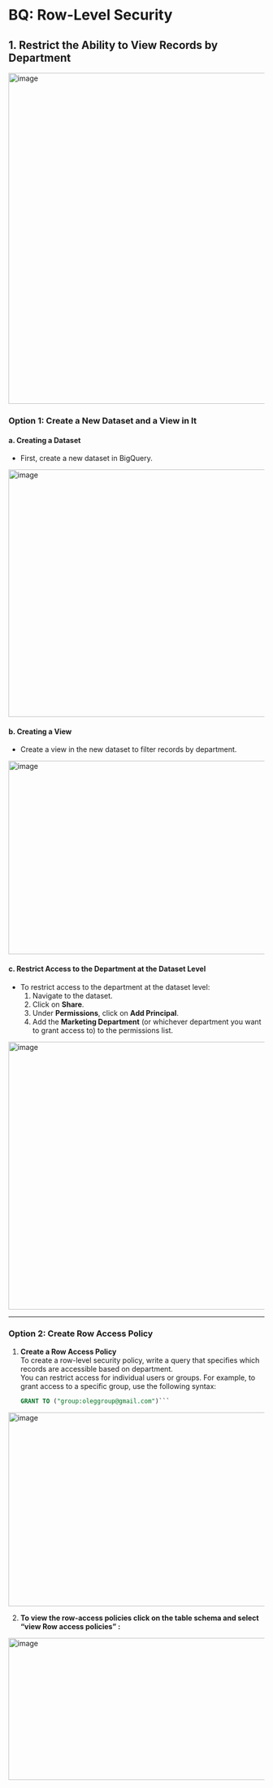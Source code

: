 # BQ: Row-Level Security

## 1. Restrict the Ability to View Records by Department
<img width="975" height="650" alt="image" src="https://github.com/user-attachments/assets/e0f5a850-c43c-4c6d-a26d-df6343b5d1ed" />

### Option 1: Create a New Dataset and a View in It

#### a. Creating a Dataset
- First, create a new dataset in BigQuery.
<img width="975" height="486" alt="image" src="https://github.com/user-attachments/assets/c4ce4531-2b16-4ba4-82aa-7885b3bb4b81" />

#### b. Creating a View
- Create a view in the new dataset to filter records by department.
<img width="975" height="380" alt="image" src="https://github.com/user-attachments/assets/82d7d85d-e81f-4968-8e1c-a903bce7da4f" />

#### c. Restrict Access to the Department at the Dataset Level
- To restrict access to the department at the dataset level:
  1. Navigate to the dataset.
  2. Click on **Share**.
  3. Under **Permissions**, click on **Add Principal**.
  4. Add the **Marketing Department** (or whichever department you want to grant access to) to the permissions list.
<img width="975" height="526" alt="image" src="https://github.com/user-attachments/assets/9471822a-34ff-4712-a082-2cdde9e50915" />

---

### Option 2: Create Row Access Policy

1. **Create a Row Access Policy**  
   To create a row-level security policy, write a query that specifies which records are accessible based on department.  
   You can restrict access for individual users or groups. For example, to grant access to a specific group, use the following syntax:
   ```sql
   GRANT TO ("group:oleggroup@gmail.com")```
<img width="975" height="381" alt="image" src="https://github.com/user-attachments/assets/bee58113-2600-4dfd-9c6d-06d24bc7f6b9" />

2. **To view the row-access policies click on the table schema and select “view Row access policies” :**
<img width="975" height="279" alt="image" src="https://github.com/user-attachments/assets/8e02fa22-d881-4daf-8a3b-8b3874e6f7aa" />
